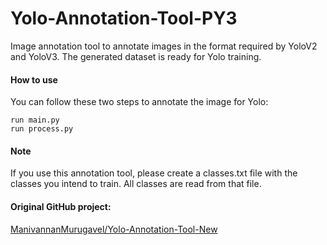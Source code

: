 # Yolo-Annotation-Tool-PY3
Image annotation tool to annotate images in the format required by YoloV2 and YoloV3. The generated dataset is ready for Yolo training.

#### How to use
You can follow these two steps to annotate the image for Yolo:
```
run main.py
run process.py
```

#### Note
If you use this annotation tool, please create a classes.txt file with the classes you intend to train. All classes are read from that file.

#### Original GitHub project:
[ManivannanMurugavel/Yolo-Annotation-Tool-New](https://github.com/ManivannanMurugavel/Yolo-Annotation-Tool-New- "ManivannanMurugavel/Yolo-Annotation-Tool-New repository")
